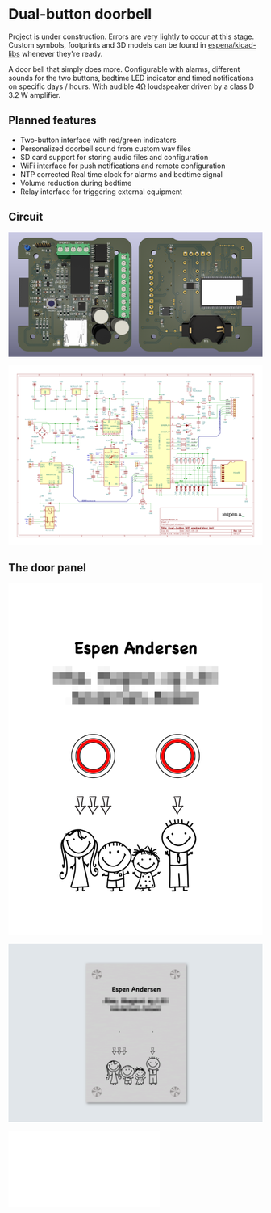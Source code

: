 # Dual-button doorbell

Project is under construction. Errors are very lightly to occur at this stage. Custom symbols, footprints and 3D models can be found in [espena/kicad-libs](https://github.com/espena/kicad-libs) whenever they're ready.

A door bell that simply does more. Configurable with alarms, different sounds for the two buttons, bedtime LED indicator and timed notifications on specific days / hours. With audible 4Ω loudspeaker driven by a class D 3.2 W amplifier.

## Planned features

- Two-button interface with red/green indicators
- Personalized doorbell sound from custom wav files
- SD card support for storing audio files and configuration
- WiFi interface for push notifications and remote configuration
- NTP corrected Real time clock for alarms and bedtime signal
- Volume reduction during bedtime
- Relay interface for triggering external equipment

## Circuit

![PCB layout](/pcb_rendering.png?raw=true "PCB rendering")

![Circuit schematics](/schematics.png?raw=true "Circuit schematics")

## The door panel

![Button panel draft](/button_panel_draft.png?raw=true "Button panel draft")

![Button panel design](/button_panel_design.png?raw=true "Button panel design")

![Enclosure](/frontpanel_enclosure/frontpanel_enclosure.stl?raw=true "Enclosure")
